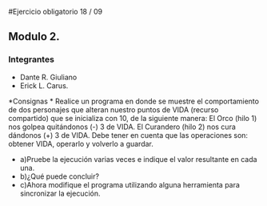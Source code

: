 #Ejercicio obligatorio 18 / 09
## Modulo 2.
### Integrantes
- Dante R. Giuliano
- Erick L. Carus.

*Consignas *
Realice un programa en donde se muestre el comportamiento de dos personajes que alteran nuestro puntos de VIDA (recurso compartido) que se inicializa con 10, de la siguiente manera:
El Orco (hilo 1) nos golpea quitándonos (-) 3 de VIDA.
El Curandero (hilo 2) nos cura dándonos (+) 3 de VIDA.
Debe tener en cuenta que las operaciones son: obtener VIDA, operarlo y volverlo a guardar.

- a)Pruebe la ejecución varias veces e indique el valor resultante en cada una.
- b)¿Qué puede concluir?
- c)Ahora modifique el programa utilizando alguna herramienta para sincronizar la ejecución.
